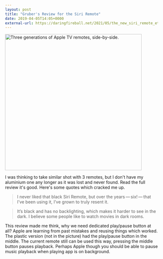 ```yaml
---
layout: post
title: "Gruber's Review for the Siri Remote"
date: 2019-04-05T14:05+0000
external-url: https://daringfireball.net/2021/05/the_new_siri_remote_etc
---
```


<img src="https://daringfireball.net/misc/2021/05/three-remotes-top.jpeg" alt="Three generations of Apple TV remotes, side-by-side." width="450">

I was thinking to take similar shot with 3 remotes, but I don't have my aluminium one any longer as it was lost and never found. Read the full review it's good. Here's some quotes which cracked me up.

> I never liked that black Siri Remote, but over the years — six! — that I’ve been using it, I’ve grown to truly resent it.

> It’s black and has no backlighting, which makes it harder to see in the dark. I believe some people like to watch movies in dark rooms.

This review made me think, why we need dedicated play/pause button at all? Apple are learning from past mistakes and reusing things which worked. The plastic version (not in the picture) had the play/pause button in the middle. The current remote still can be used this way, pressing the middle button pauses playback. Perhaps Apple though you should be able to pause music playback when playing app is on background.
